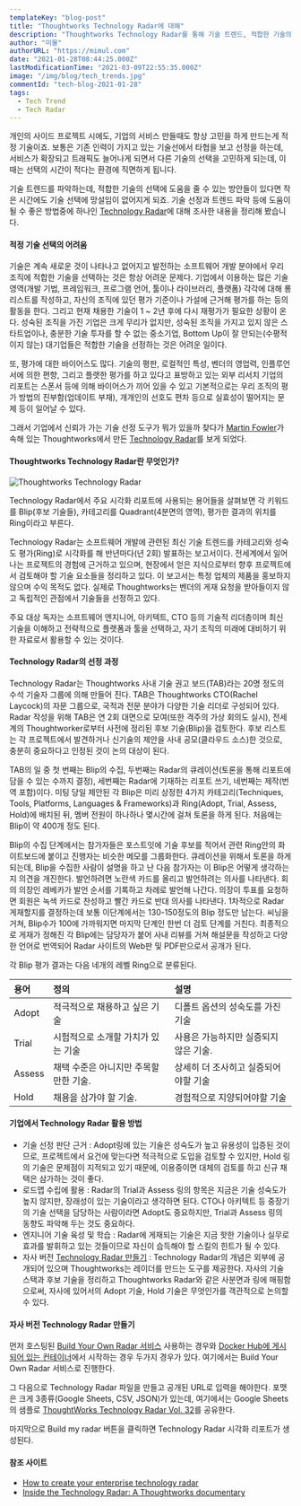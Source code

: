 ```yaml
---
templateKey: "blog-post"
title: "Thoughtworks Technology Radar에 대해"
description: "Thoughtworks Technology Radar를 통해 기술 트렌드, 적합한 기술의 선택 방법, Technology Radar의 활용 방법 등에 대해 기술함" 
author: "미물"
authorURL: "https://mimul.com"
date: "2021-01-28T08:44:25.000Z"
lastModificationTime: "2021-03-09T22:55:35.000Z"
image: "/img/blog/tech_trends.jpg"
commentId: "tech-blog-2021-01-28"
tags:
  - Tech Trend
  - Tech Radar
---
```

개인의 사이드 프로젝트 시에도, 기업의 서비스 만들때도 항상 고민을 하게 만드는게 적정 기술이죠. 보통은 기존 인력이 가지고 있는 기술선에서 타협을 보고 선정을 하는데, 서비스가 확장되고 트래픽도 늘어나게 되면서 다른 기술의 선택을 고민하게 되는데, 이 때는 선택의 시간이 적다는 환경에 직면하게 됩니다. 

기술 트렌드를 파악하는데, 적합한 기술의 선택에 도움을 줄 수 있는 방안들이 있다면 작은 시간에도 기술 선택에 망설임이 없어지게 되죠. 기술 선정과 트렌드 파악 등에 도움이 될 수 좋은 방법중에 하나인 [Technology Radar](https://www.thoughtworks.com/radar)에 대해 조사한 내용을 정리해 봤습니다.

#### 적정 기술 선택의 어려움

기술은 계속 새로운 것이 나타나고 없어지고 발전하는 소프트웨어 개발 분야에서 우리 조직에 적합한 기술을 선택하는 것은 항상 어려운 문제다. 기업에서 이용하는 많은 기술 영역(개발 기법, 프레임워크, 프로그램 언어, 툴이나 라이브러리, 플랫폼) 각각에 대해 롱리스트를 작성하고, 자신의 조직에 있던 평가 기준이나 가설에 근거해 평가를 하는 등의 활동을 한다. 그리고 현재 채용한 기술이 1 ~ 2년 후에 다시 재평가가 필요한 상황이 온다. 성숙된 조직을 가진 기업은 크게 무리가 없지만, 성숙된 조직을 가지고 있지 않은 스타트업이나, 충분한 기술 투자를 할 수 없는 중소기업, Bottom Up이 잘 안되는(수평적이지 않는) 대기업들은 적합한 기술을 선정하는 것은 어려운 일이다.

또, 평가에 대한 바이어스도 많다. 기술의 평판, 로컬적인 특성, 벤더의 영업력, 인플루언서에 의한 편향, 그리고 플랫한 평가를 하고 있다고 표방하고 있는 외부 리서치 기업의 리포트는 스폰서 등에 의해 바이어스가 끼어 있을 수 있고 기본적으로는 우리 조직의 평가 방법의 진부함(업데이트 부재), 개개인의 선호도 편차 등으로 실효성이 떨어지는 문제 등이 일어날 수 있다. 

그래서 기업에서 신뢰가 가는 기술 선정 도구가 뭐가 있을까 찾다가 [Martin Fowler](https://martinfowler.com/)가 속해 있는 Thoughtworks에서 만든 [Technology Radar](https://www.thoughtworks.com/radar)를 보게 되었다.

#### Thoughtworks Technology Radar란 무엇인가?

![Thoughtworks Technology Radar](/img/blog/tech_radar.png)

Technology Radar에서 주요 시각화 리포트에 사용되는 용어들을 살펴보면 각 키워드를 Blip(후보 기술들), 카테고리를 Quadrant(4분면의 영역), 평가한 결과의 위치를 Ring이라고 부른다.

Technology Radar는 소프트웨어 개발에 관련된 최신 기술 트렌드를 카테고리와 성숙도 평가(Ring)로 시각화를 해 반년마다(년 2회) 발표하는 보고서이다. 전세계에서 일어나는 프로젝트의 경험에 근거하고 있으며, 현장에서 얻은 지식으로부터 향후 프로젝트에서 검토해야 할 기술 요소들을 정리하고 있다. 이 보고서는 특정 업체의 제품을 홍보하지 않으며 수익 목적도 없다. 실제로 Thoughtworks는 벤더의 게재 요청을 받아들이지 않고 독립적인 관점에서 기술들을 선정하고 있다. 

주요 대상 독자는 소프트웨어 엔지니어, 아키텍트, CTO 등의 기술적 리더층이며 최신 기술을 이해하고 전략적으로 플랫폼과 툴을 선택하고, 자기 조직의 미래에 대비하기 위한 자료로서 활용할 수 있는 것이다.

#### Technology Radar의 선정 과정

Technology Radar는 Thoughtworks 사내 기술 권고 보드(TAB)라는 20명 정도의 수석 기술자 그룹에 의해 만들어 진다. TAB은 Thoughtworks CTO(Rachel Laycock)의 자문 그룹으로, 국적과 전문 분야가 다양한 기술 리더로 구성되어 있다. Radar 작성을 위해 TAB은 연 2회 대면으로 모여(또한 격주의 가상 회의도 실시), 전세계의 Thoughtworker로부터 사전에 정리된 후보 기술(Blip)을 검토한다. 후보 리스트는 각 프로젝트에서 발견하거나 신기술의 제안을 사내 공모(클라우드 소스)한 것으로, 충분히 중요하다고 인정된 것이 논의 대상이 된다.

TAB의 일 중 첫 번째는 Blip의 수집, 두번째는 Radar의 큐레이션(토론을 통해 리포트에 담을 수 있는 수까지 결정), 세번째는 Radar에 기재하는 리포트 쓰기, 네번째는 제작(번역 포함)이다. 미팅 당일 제안된 각 Blip은 미리 상정한 4가지 카테고리(Techniques, Tools, Platforms, Languages & Frameworks)과 Ring(Adopt, Trial, Assess, Hold)에 배치된 뒤, 멤버 전원이 하나하나 몇시간에 걸쳐 토론을 하게 된다. 처음에는 Blip이 약 400개 정도 된다.

Blip의 수집 단계에서는 참가자들은 포스트잇에 기술 후보를 적어서 관련 Ring안의 화이트보드에 붙이고 진행자는 비슷한 메모를 그룹화한다. 큐레이션을 위해서 토론을 하게 되는데, Blip을 수집한 사람이 설명을 하고 난 다음 참가자는 이 Blip은 어떻게 생각하는지 의견을 개진한다. 발언하려면 노란색 카드를 올리고 발언하려는 의사를 나타낸다. 회의 의장인 레베카가 발언 순서를 기록하고 차례로 발언해 나간다. 의장이 투표를 요청하면 회원은 녹색 카드로 찬성하고 빨간 카드로 반대 의사를 나타낸다. 1차적으로 Radar 게재할지를 결정하는데 보통 이단계에서는 130-150정도의 Blip 정도만 남는다. 씨닝을 거쳐, Blip수가 100에 가까워지면 마지막 단계인 한번 더 검토 단계를 거친다. 최종적으로 게재가 정해진 각 Blip에는 담당자가 붙어 사내 리뷰를 거쳐 해설문을 작성하고 다양한 언어로 번역되어 Radar 사이트의 Web판 및 PDF판으로서 공개가 된다.

각 Blip 평가 결과는 다음 네개의 레벨 Ring으로 분류된다.

| 용어       | 정의                               |설명 | 
| :-------- | :------------------------------- | :------------------------------- |
| Adopt     | 적극적으로 채용하고 싶은 기술          | 디폴트 옵션의 성숙도를 가진 기술           |
| Trial     | 시험적으로 소개할 가치가 있는 기술      | 사용은 가능하지만 실증되지 않은 기술.       |
| Assess    | 채택 수준은 아니지만 주목할만한 기술.    | 상세히 더 조사히고 실증되어야할 기술        |
| Hold      | 채용을 삼가야 할 기술.               | 경험적으로 지양되어야할 기술              |

#### 기업에서 Technology Radar 활용 방법

- 기술 선정 판단 근거 : Adopt링에 있는 기술은 성숙도가 높고 유용성이 입증된 것이므로, 프로젝트에서 요건에 맞는다면 적극적으로 도입을 검토할 수 있지만, Hold 링의 기술은 문제점이 지적되고 있기 때문에, 이용중이면 대체의 검토를 하고 신규 채택은 삼가하는 것이 좋다.
- 로드맵 수립에 활용 : Radar의 Trial과 Assess 링의 항목은 지금은 기술 성숙도가 높지 않지만, 장래성이 있는 기술이라고 생각하면 된다. CTO나 아키텍트 등 중장기의 기술 선택을 담당하는 사람이라면 Adopt도 중요하지만, Trial과 Assess 링의 동향도 파악해 두는 것도 중요하다.
- 엔지니어 기술 육성 및 학습 : Radar에 게재되는 기술은 지금 핫한 기술이나 실무로 효과를 발휘하고 있는 것들이므로 자신이 습득해야 할 스킬의 힌트가 될 수 있다.
- 자사 버전 [Technology Radar 만들기](https://www.thoughtworks.com/radar/byor) : Technology Radar의 개념은 외부에 공개되어 있으며 Thoughtworks는 레이더를 만드는 도구를 제공한다. 자사의 기술 스택과 후보 기술을 정리하고 Thoughtworks Radar와 같은 사분면과 링에 매핑함으로써, 자사에 있어서의 Adopt 기술, Hold 기술은 무엇인가를 객관적으로 논의할 수 있다.

#### 자사 버전 Technology Radar 만들기

먼저 호스팅된 [Build Your Own Radar 서비스](https://radar.thoughtworks.com/) 사용하는 경우와 [Docker Hub에 게시되어 있는 컨테이너](https://hub.docker.com/r/wwwthoughtworks/build-your-own-radar)에서 시작하는 경우 두가지 경우가 있다. 여기에서는 Build Your Own Radar 서비스로 진행한다.

그 다음으로 Technology Radar 파일을 만들고 공개된 URL로 입력을 해야한다. 포맷은 크게 3종류(Google Sheets, CSV, JSON)가 있는데, 여기에서는 Google Sheets의 샘플로 [ThoughtWorks Technology Radar Vol. 32](https://docs.google.com/spreadsheets/d/1gwdxMG8mq6U_GZbHH4RKIv-aRoJXReCpwbFLWX7ENL4/edit?usp=sharing)를 공유한다. 

마지막으로 Build my radar 버튼을 클릭하면 Technology Radar 시각화 리포트가 생성된다.


#### 참조 사이트

- [How to create your enterprise technology radar](https://www.thoughtworks.com/insights/blog/technology-strategy/how-to-create-your-enterprise-technology-radar)
- [Inside the Technology Radar: A Thoughtworks documentary](https://www.youtube.com/watch?v=w_u8mQpTuhc)